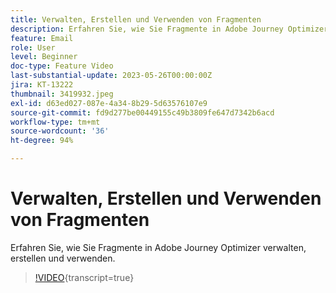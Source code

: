 ```yaml
---
title: Verwalten, Erstellen und Verwenden von Fragmenten
description: Erfahren Sie, wie Sie Fragmente in Adobe Journey Optimizer verwalten, erstellen und verwenden.
feature: Email
role: User
level: Beginner
doc-type: Feature Video
last-substantial-update: 2023-05-26T00:00:00Z
jira: KT-13222
thumbnail: 3419932.jpeg
exl-id: d63ed027-087e-4a34-8b29-5d63576107e9
source-git-commit: fd9d277be00449155c49b3809fe647d7342b6acd
workflow-type: tm+mt
source-wordcount: '36'
ht-degree: 94%

---
```


# Verwalten, Erstellen und Verwenden von Fragmenten

Erfahren Sie, wie Sie Fragmente in Adobe Journey Optimizer verwalten, erstellen und verwenden.

>[!VIDEO](https://video.tv.adobe.com/v/3419932/?learn=on){transcript=true}
